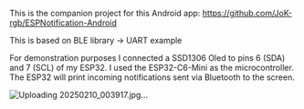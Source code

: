 This is the companion project for this Android app: https://github.com/JoK-rgb/ESPNotification-Android

This is based on BLE library -> UART example 

For demonstration purposes I connected a SSD1306 Oled to pins 6 (SDA) and 7 (SCL) of my ESP32.
I used the ESP32-C6-Mini as the microcontroller.
The ESP32 will print incoming notifications sent via Bluetooth to the screen. 

![Uploading 20250210_003917.jpg…]()
